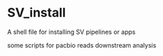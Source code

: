 # SV_install
A shell file for installing SV pipelines or apps

some scripts for pacbio reads downstream analysis
